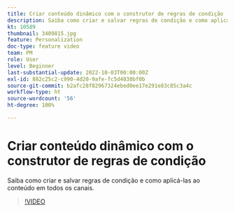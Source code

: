 ```yaml
---
title: Criar conteúdo dinâmico com o construtor de regras de condição
description: Saiba como criar e salvar regras de condição e como aplicá-las ao conteúdo em todos os canais.
kt: 10589
thumbnail: 3409815.jpg
feature: Personalization
doc-type: feature video
team: PM
role: User
level: Beginner
last-substantial-update: 2022-10-03T00:00:00Z
exl-id: 882c25c2-c990-4d20-9afe-fc5d4030bf0b
source-git-commit: b2afc28f82967324ebed0ee17e291e83c85c3a4c
workflow-type: ht
source-wordcount: '56'
ht-degree: 100%

---
```


# Criar conteúdo dinâmico com o construtor de regras de condição

Saiba como criar e salvar regras de condição e como aplicá-las ao conteúdo em todos os canais.

>[!VIDEO](https://video.tv.adobe.com/v/3409815?quality=12&learn=on)
